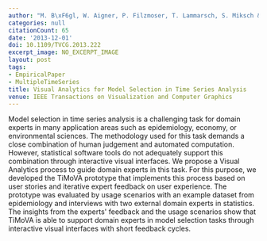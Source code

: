 ```yaml
---
author: "M. B\xF6gl, W. Aigner, P. Filzmoser, T. Lammarsch, S. Miksch & A. Rind"
categories: null
citationCount: 65
date: '2013-12-01'
doi: 10.1109/TVCG.2013.222
excerpt_image: NO_EXCERPT_IMAGE
layout: post
tags:
- EmpiricalPaper
- MultipleTimeSeries
title: Visual Analytics for Model Selection in Time Series Analysis
venue: IEEE Transactions on Visualization and Computer Graphics
---
```

Model selection in time series analysis is a challenging task for domain experts in many application areas such as epidemiology, economy, or environmental sciences. The methodology used for this task demands a close combination of human judgement and automated computation. However, statistical software tools do not adequately support this combination through interactive visual interfaces. We propose a Visual Analytics process to guide domain experts in this task. For this purpose, we developed the TiMoVA prototype that implements this process based on user stories and iterative expert feedback on user experience. The prototype was evaluated by usage scenarios with an example dataset from epidemiology and interviews with two external domain experts in statistics. The insights from the experts' feedback and the usage scenarios show that TiMoVA is able to support domain experts in model selection tasks through interactive visual interfaces with short feedback cycles.

